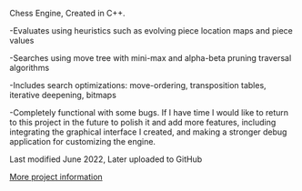 Chess Engine, Created in C++.

-Evaluates using heuristics such as evolving piece location maps and piece values

-Searches using move tree with mini-max and alpha-beta pruning traversal algorithms

-Includes search optimizations: move-ordering, transposition tables, iterative deepening, bitmaps

-Completely functional with some bugs. If I have time I would like to return to this project in the future to polish it and add more features, including integrating the graphical interface I created, and making a stronger debug application for customizing the engine.

Last modified June 2022, Later uploaded to GitHub

[More project information](https://1drv.ms/p/s!AjPTAjzvct4lh5FYf6nR2Dy6XhN9nQ?e=KBaAqN)

